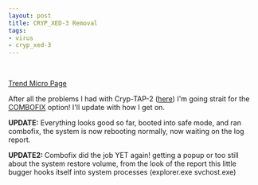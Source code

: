 ```yaml
--- 
layout: post
title: CRYP_XED-3 Removal
tags: 
- virus
- cryp_xed-3
---
```

<p><script type="text/javascript"><!--
google_ad_client = "pub-5002016982726982";
/* 468x60, created 09/04/08 */
google_ad_slot = "2202844884";
google_ad_width = 468;
google_ad_height = 60;
//-->
</script><br />
<script type="text/javascript"
src="http://pagead2.googlesyndication.com/pagead/show_ads.js">
</script></p>
<p><a href="http://www.trendmicro.com/vinfo/virusencyclo/default5.asp?VName=CRYP_XED-3">Trend Micro Page</a></p>
<p>
<p>After all the problems I had with Cryp-TAP-2 (<a href="http://www.saiweb.co.uk/windows/cryp_tap-2-removal">here</a>) I'm going strait for the <a href="http://download.bleepingcomputer.com/sUBs/ComboFix.exe">COMBOFIX</a> option! I'll update with how I get on.</p>
<p><strong>UPDATE:</strong> Everything looks good so far, booted into safe mode, and ran combofix, the system is now rebooting normally, now waiting on the log report.</p>
<p><strong>UPDATE2: </strong> Combofix did the job YET again! getting a popup or too still about the system restore volume, from the look of the report this little bugger hooks itself into system processes (explorer.exe svchost.exe)</p>
